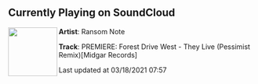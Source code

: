 ## Currently Playing on SoundCloud

[<img align="left" width="100" src="https://i1.sndcdn.com/artworks-sRW24VRctRG0hFTY-58TMsg-t500x500.jpg">](https://soundcloud.com/the-ransom-note/premiere-forest-drive-west-they-live-pessimist-remixmidgar-records?in=midgar_records/sets/forest-drive-west-they-live-1)

**Artist**: Ransom Note 

**Track**: PREMIERE: Forest Drive West - They Live (Pessimist Remix)[Midgar Records]

Last updated at 03/18/2021 07:57

